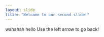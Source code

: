 ```yaml
---
layout: slide
title: "Welcome to our second slide!"
---
```

wahahah hello
Use the left arrow to go back!
